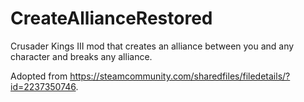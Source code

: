 # CreateAllianceRestored
Crusader Kings III mod that creates an alliance between you and any character and breaks any alliance.

Adopted from https://steamcommunity.com/sharedfiles/filedetails/?id=2237350746.
